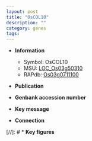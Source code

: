 ```yaml
---
layout: post
title: "OsCOL10"
description: ""
category: genes
tags: 
---
```


* **Information**  
    + Symbol: OsCOL10  
    + MSU: [LOC_Os03g50310](http://rice.uga.edu/cgi-bin/ORF_infopage.cgi?orf=LOC_Os03g50310)  
    + RAPdb: [Os03g0711100](http://rapdb.dna.affrc.go.jp/viewer/gbrowse_details/irgsp1?name=Os03g0711100)  

* **Publication**  

* **Genbank accession number**  

* **Key message**  

* **Connection**  

[//]: # * **Key figures**  


